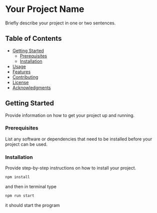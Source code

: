 # Your Project Name

Briefly describe your project in one or two sentences.

## Table of Contents

- [Getting Started](#getting-started)
  - [Prerequisites](#prerequisites)
  - [Installation](#installation)
- [Usage](#usage)
- [Features](#features)
- [Contributing](#contributing)
- [License](#license)
- [Acknowledgments](#acknowledgments)

## Getting Started

Provide information on how to get your project up and running.

### Prerequisites

List any software or dependencies that need to be installed before your project can be used.

### Installation

Provide step-by-step instructions on how to install your project.

```bash
npm install
```
and then in terminal type
```bash
npm run start
```

it should start the program